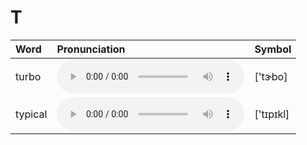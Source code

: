 
# T

| Word  | Pronunciation | Symbol |
| :-- | :-- | :-- |
| turbo | <audio :src="$withBase('/audio/turbo.mp3')" controls="controls" controlslist="nodownload"></audio> | ['tɝbo] |
| typical | <audio :src="$withBase('/audio/typical.mp3')" controls="controls" controlslist="nodownload"></audio> | ['tɪpɪkl] |
